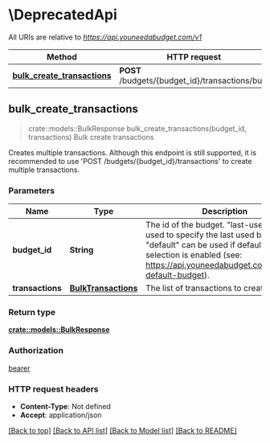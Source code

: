 # \DeprecatedApi

All URIs are relative to *https://api.youneedabudget.com/v1*

Method | HTTP request | Description
------------- | ------------- | -------------
[**bulk_create_transactions**](DeprecatedApi.md#bulk_create_transactions) | **POST** /budgets/{budget_id}/transactions/bulk | Bulk create transactions



## bulk_create_transactions

> crate::models::BulkResponse bulk_create_transactions(budget_id, transactions)
Bulk create transactions

Creates multiple transactions.  Although this endpoint is still supported, it is recommended to use 'POST /budgets/{budget_id}/transactions' to create multiple transactions.

### Parameters


Name | Type | Description  | Required | Notes
------------- | ------------- | ------------- | ------------- | -------------
**budget_id** | **String** | The id of the budget. \"last-used\" can be used to specify the last used budget and \"default\" can be used if default budget selection is enabled (see: https://api.youneedabudget.com/#oauth-default-budget). | [required] |
**transactions** | [**BulkTransactions**](BulkTransactions.md) | The list of transactions to create | [required] |

### Return type

[**crate::models::BulkResponse**](BulkResponse.md)

### Authorization

[bearer](../README.md#bearer)

### HTTP request headers

- **Content-Type**: Not defined
- **Accept**: application/json

[[Back to top]](#) [[Back to API list]](../README.md#documentation-for-api-endpoints) [[Back to Model list]](../README.md#documentation-for-models) [[Back to README]](../README.md)

